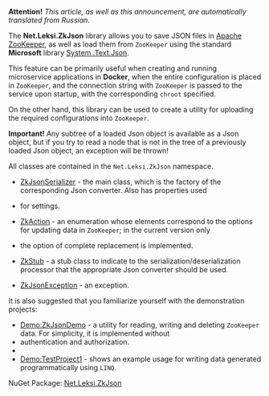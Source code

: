 **Attention!** _This article, as well as this announcement, are automatically translated from Russian_.

The **Net.Leksi.ZkJson** library allows you to save JSON files in [Apache ZooKeeper](https://zookeeper.apache.org/), as well as load them from `ZooKeeper` using the standard **Microsoft**
library [System .Text.Json](https://learn.microsoft.com/en-us/dotnet/api/system.text.json?view=net-8.0).

This feature can be primarily useful when creating and running microservice applications in **Docker**, when the entire configuration is placed in `ZooKeeper`, and the connection string 
with `ZooKeeper` is passed to the service upon startup, with the corresponding `chroot` specified.

On the other hand, this library can be used to create a utility for uploading the required configurations into `ZooKeeper`.

**Important!** Any subtree of a loaded Json object is available as a Json object, but if you try to read a node that is not in the tree of a previously loaded Json object, an exception will 
be thrown!

All classes are contained in the `Net.Leksi.ZkJson` namespace.

- [ZkJsonSerializer](https://github.com/Leksiqq/ZkJson.net/wiki/ZkJsonSerializer-en) - the main class, which is the factory of the corresponding Json converter. Also has properties used 
- for settings.

- [ZkAction](https://github.com/Leksiqq/ZkJson.net/wiki/ZkAction-en) - an enumeration whose elements correspond to the options for updating data in `ZooKeeper`; in the current version only 
- the option of complete replacement is implemented.

- [ZkStub](https://github.com/Leksiqq/ZkJson.net/wiki/ZkStub-en) - a stub class to indicate to the serialization/deserialization processor that the appropriate Json converter should be used.

- [ZkJsonException](https://github.com/Leksiqq/ZkJson.net/wiki/ZkJsonException-en) - an exception.

It is also suggested that you familiarize yourself with the demonstration projects:
- [Demo:ZkJsonDemo](https://github.com/Leksiqq/ZkJson.net/wiki/Demo-ZkJsonDemo) - a utility for reading, writing and deleting `ZooKeeper` data. For simplicity, it is implemented without 
- authentication and authorization.
- 
- [Demo:TestProject1](https://github.com/Leksiqq/ZkJson.net/wiki/Demo-TestProject1) - shows an example usage for writing data generated programmatically using `LINQ`.

NuGet Package: [Net.Leksi.ZkJson](https://www.nuget.org/packages/Net.Leksi.ZkJson/)

